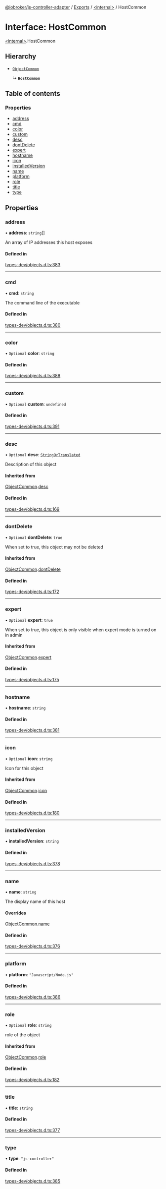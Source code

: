 [@iobroker/js-controller-adapter](../README.md) / [Exports](../modules.md) / [\<internal\>](../modules/internal_.md) / HostCommon

# Interface: HostCommon

[\<internal\>](../modules/internal_.md).HostCommon

## Hierarchy

- [`ObjectCommon`](internal_.ObjectCommon.md)

  ↳ **`HostCommon`**

## Table of contents

### Properties

- [address](internal_.HostCommon.md#address)
- [cmd](internal_.HostCommon.md#cmd)
- [color](internal_.HostCommon.md#color)
- [custom](internal_.HostCommon.md#custom)
- [desc](internal_.HostCommon.md#desc)
- [dontDelete](internal_.HostCommon.md#dontdelete)
- [expert](internal_.HostCommon.md#expert)
- [hostname](internal_.HostCommon.md#hostname)
- [icon](internal_.HostCommon.md#icon)
- [installedVersion](internal_.HostCommon.md#installedversion)
- [name](internal_.HostCommon.md#name)
- [platform](internal_.HostCommon.md#platform)
- [role](internal_.HostCommon.md#role)
- [title](internal_.HostCommon.md#title)
- [type](internal_.HostCommon.md#type)

## Properties

### address

• **address**: `string`[]

An array of IP addresses this host exposes

#### Defined in

[types-dev/objects.d.ts:383](https://github.com/ioBroker/ioBroker.js-controller/blob/ea40ee4f/packages/types-dev/objects.d.ts#L383)

___

### cmd

• **cmd**: `string`

The command line of the executable

#### Defined in

[types-dev/objects.d.ts:380](https://github.com/ioBroker/ioBroker.js-controller/blob/ea40ee4f/packages/types-dev/objects.d.ts#L380)

___

### color

• `Optional` **color**: `string`

#### Defined in

[types-dev/objects.d.ts:388](https://github.com/ioBroker/ioBroker.js-controller/blob/ea40ee4f/packages/types-dev/objects.d.ts#L388)

___

### custom

• `Optional` **custom**: `undefined`

#### Defined in

[types-dev/objects.d.ts:391](https://github.com/ioBroker/ioBroker.js-controller/blob/ea40ee4f/packages/types-dev/objects.d.ts#L391)

___

### desc

• `Optional` **desc**: [`StringOrTranslated`](../modules/internal_.md#stringortranslated)

Description of this object

#### Inherited from

[ObjectCommon](internal_.ObjectCommon.md).[desc](internal_.ObjectCommon.md#desc)

#### Defined in

[types-dev/objects.d.ts:169](https://github.com/ioBroker/ioBroker.js-controller/blob/ea40ee4f/packages/types-dev/objects.d.ts#L169)

___

### dontDelete

• `Optional` **dontDelete**: ``true``

When set to true, this object may not be deleted

#### Inherited from

[ObjectCommon](internal_.ObjectCommon.md).[dontDelete](internal_.ObjectCommon.md#dontdelete)

#### Defined in

[types-dev/objects.d.ts:172](https://github.com/ioBroker/ioBroker.js-controller/blob/ea40ee4f/packages/types-dev/objects.d.ts#L172)

___

### expert

• `Optional` **expert**: ``true``

When set to true, this object is only visible when expert mode is turned on in admin

#### Inherited from

[ObjectCommon](internal_.ObjectCommon.md).[expert](internal_.ObjectCommon.md#expert)

#### Defined in

[types-dev/objects.d.ts:175](https://github.com/ioBroker/ioBroker.js-controller/blob/ea40ee4f/packages/types-dev/objects.d.ts#L175)

___

### hostname

• **hostname**: `string`

#### Defined in

[types-dev/objects.d.ts:381](https://github.com/ioBroker/ioBroker.js-controller/blob/ea40ee4f/packages/types-dev/objects.d.ts#L381)

___

### icon

• `Optional` **icon**: `string`

Icon for this object

#### Inherited from

[ObjectCommon](internal_.ObjectCommon.md).[icon](internal_.ObjectCommon.md#icon)

#### Defined in

[types-dev/objects.d.ts:180](https://github.com/ioBroker/ioBroker.js-controller/blob/ea40ee4f/packages/types-dev/objects.d.ts#L180)

___

### installedVersion

• **installedVersion**: `string`

#### Defined in

[types-dev/objects.d.ts:378](https://github.com/ioBroker/ioBroker.js-controller/blob/ea40ee4f/packages/types-dev/objects.d.ts#L378)

___

### name

• **name**: `string`

The display name of this host

#### Overrides

[ObjectCommon](internal_.ObjectCommon.md).[name](internal_.ObjectCommon.md#name)

#### Defined in

[types-dev/objects.d.ts:376](https://github.com/ioBroker/ioBroker.js-controller/blob/ea40ee4f/packages/types-dev/objects.d.ts#L376)

___

### platform

• **platform**: ``"Javascript/Node.js"``

#### Defined in

[types-dev/objects.d.ts:386](https://github.com/ioBroker/ioBroker.js-controller/blob/ea40ee4f/packages/types-dev/objects.d.ts#L386)

___

### role

• `Optional` **role**: `string`

role of the object

#### Inherited from

[ObjectCommon](internal_.ObjectCommon.md).[role](internal_.ObjectCommon.md#role)

#### Defined in

[types-dev/objects.d.ts:182](https://github.com/ioBroker/ioBroker.js-controller/blob/ea40ee4f/packages/types-dev/objects.d.ts#L182)

___

### title

• **title**: `string`

#### Defined in

[types-dev/objects.d.ts:377](https://github.com/ioBroker/ioBroker.js-controller/blob/ea40ee4f/packages/types-dev/objects.d.ts#L377)

___

### type

• **type**: ``"js-controller"``

#### Defined in

[types-dev/objects.d.ts:385](https://github.com/ioBroker/ioBroker.js-controller/blob/ea40ee4f/packages/types-dev/objects.d.ts#L385)
